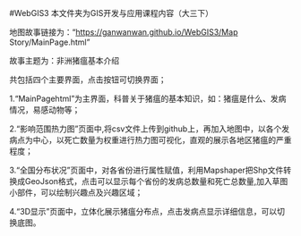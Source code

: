 #WebGIS3
本文件夹为GIS开发与应用课程内容（大三下）

地图故事链接为：“https://ganwanwan.github.io/WebGIS3/Map Story/MainPage.html”

故事主题为：非洲猪瘟基本介绍

共包括四个主要界面，点击按钮可切换界面；

1.“MainPagehtml”为主界面，科普关于猪瘟的基本知识，如：猪瘟是什么、发病情况，易感动物等；

2.“影响范围热力图”页面中,将csv文件上传到github上，再加入地图中，以各个发病点为中心，以死亡数量为权重进行热力图可视化，直观的展示各地区猪瘟的严重程度；

3.“全国分布状况”页面中，对各省份进行属性赋值，利用Mapshaper把Shp文件转换成GeoJson格式，点击可以显示每个省份的发病总数量和死亡总数量,加入草图小部件，可以绘制兴趣点及兴趣区域；

4.“3D显示”页面中，立体化展示猪瘟分布点，点击发病点显示详细信息，可以切换底图。
